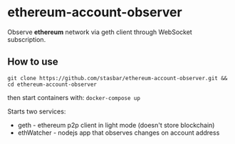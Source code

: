 # ethereum-account-observer
Observe **ethereum** network via geth client through WebSocket subscription.

## How to use
`git clone https://github.com/stasbar/ethereum-account-observer.git && cd ethereum-account-observer`

then start containers with: `docker-compose up`

Starts two services:
- geth  - ethereum p2p client in light mode (doesn't store blockchain)
- ethWatcher - nodejs app that observes changes on account address
